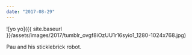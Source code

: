 ```yaml
---
date: "2017-08-29"
---
```


![yo yo]({{ site.baseurl }}/assets/images/2017/tumblr_ovgf8iOzUU1r16syio1_1280-1024x768.jpg)

Pau and his sticklebrick robot.

